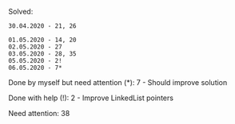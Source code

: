 Solved:

```
30.04.2020 - 21, 26

01.05.2020 - 14, 20
02.05.2020 - 27
03.05.2020 - 28, 35
05.05.2020 - 2!
06.05.2020 - 7*
```

Done by myself but need attention (*):
7 - Should improve solution

Done with help (!):
2 - Improve LinkedList pointers

Need attention:
38
